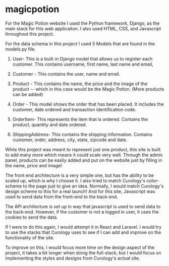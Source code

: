 # magicpotion

For the Magic Potion website I used the Python framework, Django, as the main stack for this web applicaiton. I also used HTML, CSS, and Javascript throughout this project. 

For the data schema in this project I used 5 Models that are found in the models.py file.

1. User- This is a built-in Django model that allows us to register each customer. This contains username, first name, last name and email, 

2. Customer - This contains the user, name and email.

3. Product - This contains the name, the price and the image of the product -- which in this case would be the Magic Potion. (More products can be added)

4. Order - This model shows the order that has been placed. It includes the customer, date ordered and transaction identification code.

5. OrderItem- This represents the item that is ordered. Contains the product, quantity and date ordered.

6. ShippingAddress- This contains the shipping information. Contains customer, order, address, city, state, zipcode and date. 

While this project was meant to represent just one product, this site is built to add many more which means it could scale very well. Through the admin panel, products can be easily added and put on the website just by filling in the name, price and image!

The front end architecture is a very simple one, but has the ability to be scaled up, which is why I choose it. I also tried to match Curology's color-scheme to the page just to give an idea. Normally, I would match Curology's design scheme to this for a real launch! And for this site, Javascript was used to send data from the front-end to the back-end. 

The API architecture is set up in way that javascript is used to send data to the back-end. However, if the customer is not a logged in user, it uses the cookies to send the data. 

If I were to do this again, I would attempt it in React and Laravel. I would try to use the stacks that Curology uses to see if I can add and improve on the functionality of the site. 

To improve on this, I would focus more time on the design aspect of the project, it takes a bit longer when doing the full-stack, but I would focus on implementing the styles and designs from Curology's actual site. 

